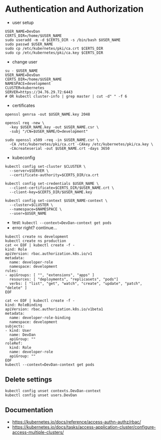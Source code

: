 # Authentication and Authorization

* user setup

```shell
USER_NAME=DevDan
CERTS_DIR=/home/$USER_NAME
sudo useradd -m -d $CERTS_DIR -s /bin/bash $USER_NAME
sudo passwd $USER_NAME
sudo cp /etc/kubernetes/pki/ca.crt $CERTS_DIR
sudo cp /etc/kubernetes/pki/ca.key $CERTS_DIR
```

* change user

```shell
su - $USER_NAME
USER_NAME=DevDan
CERTS_DIR=/home/$USER_NAME
NAMESPACE=development
CLUSTER=kubernetes
SERVER=https://34.76.29.72:6443
# OR kubectl cluster-info | grep master | cut -d" " -f 6
```

* certificates

```shell
openssl genrsa -out $USER_NAME.key 2048

openssl req -new \
  -key $USER_NAME.key -out $USER_NAME.csr \
  -subj "/CN=$USER_NAME/O=development"

sudo openssl x509 -req -in $USER_NAME.csr \
  -CA /etc/kubernetes/pki/ca.crt -CAkey /etc/kubernetes/pki/ca.key \
  -CAcreateserial -out $USER_NAME.crt -days 3650
```

* kubeconfig

```shell
kubectl config set-cluster $CLUSTER \
  --server=$SERVER \
  --certificate-authority=$CERTS_DIR/ca.crt

kubectl config set-credentials $USER_NAME \
  --client-certificate=$CERTS_DIR/$USER_NAME.crt \
  --client-key=$CERTS_DIR/$USER_NAME.key

kubectl config set-context $USER_NAME-context \
  --cluster=$CLUSTER \
  --namespace=$NAMESPACE \
  --user=$USER_NAME
```

* test: `kubectl --context=DevDan-context get pods`
* error right? continue...

```shell
kubectl create ns development
kubectl create ns production
cat << EOF | kubectl create -f -
kind: Role
apiVersion: rbac.authorization.k8s.io/v1
metadata:
  name: developer-role
  namespace: development
rules:
- apiGroups: [ "", "extensions", "apps" ]
  resources: [ "deployments", "replicasets", "pods"]
  verbs: [ "list", "get", "watch", "create", "update", "patch", "delete" ]
EOF

cat << EOF | kubectl create -f -
kind: RoleBinding
apiVersion: rbac.authorization.k8s.io/v1beta1
metadata:
  name: developer-role-binding
  namespace: development
subjects:
- kind: User
  name: DevDan
  apiGroup: ""
roleRef:
  kind: Role
  name: developer-role
  apiGroup: ""
EOF
kubectl --context=DevDan-context get pods
```
## Delete settings

```shell
kubectl config unset contexts.DevDan-context
kubectl config unset users.DevDan
```

## Documentation

* https://kubernetes.io/docs/reference/access-authn-authz/rbac/
* https://kubernetes.io/docs/tasks/access-application-cluster/configure-access-multiple-clusters/
